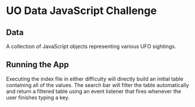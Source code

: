 # UO Data JavaScript Challenge

## Data
A collection of JavaScript objects representing various UFO sightings.

## Running the App
Executing the index file in either difficulty will directly build an initial table containing all of the values. The search bar will filter the table automatically and return a filtered table
using an event listener that fires whenever the user finishes typing a key.